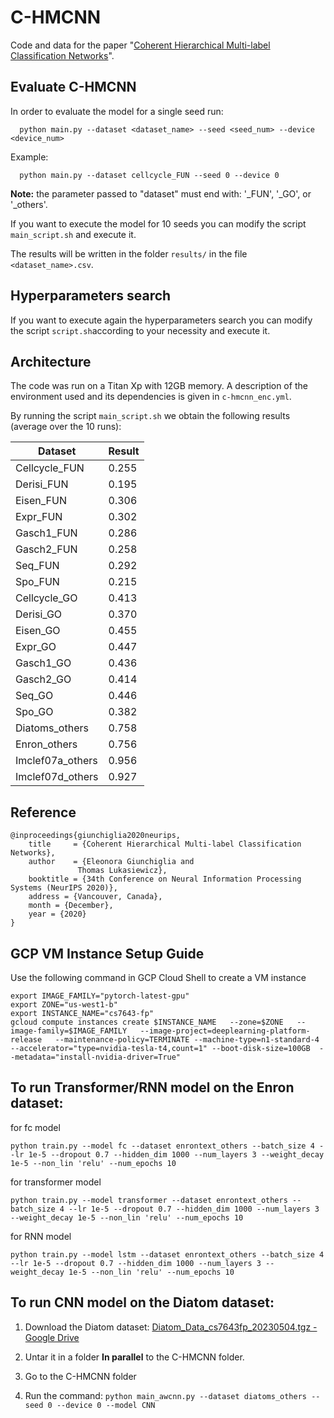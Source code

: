 # C-HMCNN

Code and data for the paper "[Coherent Hierarchical Multi-label Classification Networks](https://proceedings.neurips.cc//paper/2020/file/6dd4e10e3296fa63738371ec0d5df818-Paper.pdf)". 

## Evaluate C-HMCNN

In order to evaluate the model for a single seed run:

```
  python main.py --dataset <dataset_name> --seed <seed_num> --device <device_num>
```

Example:

```
  python main.py --dataset cellcycle_FUN --seed 0 --device 0
```

**Note:** the parameter passed to "dataset" must end with: '_FUN', '_GO', or '_others'.

If you want to execute the model for 10 seeds you can modify the script ```main_script.sh``` and execute it.

The results will be written in the folder ```results/``` in the file ```<dataset_name>.csv```.

## Hyperparameters search

If you want to execute again the hyperparameters search you can modify the script ```script.sh```according to your necessity and execute it. 

## Architecture

The code was run on a Titan Xp with 12GB memory. A description of the environment used and its dependencies is given in ```c-hmcnn_enc.yml```.

By running the script ```main_script.sh``` we obtain the following results (average over the 10 runs):

| Dataset          | Result |
| ---------------- | ------ |
| Cellcycle_FUN    | 0.255  |
| Derisi_FUN       | 0.195  |
| Eisen_FUN        | 0.306  |
| Expr_FUN         | 0.302  |
| Gasch1_FUN       | 0.286  |
| Gasch2_FUN       | 0.258  |
| Seq_FUN          | 0.292  |
| Spo_FUN          | 0.215  |
| Cellcycle_GO     | 0.413  |
| Derisi_GO        | 0.370  |
| Eisen_GO         | 0.455  |
| Expr_GO          | 0.447  |
| Gasch1_GO        | 0.436  |
| Gasch2_GO        | 0.414  |
| Seq_GO           | 0.446  |
| Spo_GO           | 0.382  |
| Diatoms_others   | 0.758  |
| Enron_others     | 0.756  |
| Imclef07a_others | 0.956  |
| Imclef07d_others | 0.927  |

## Reference

```
@inproceedings{giunchiglia2020neurips,
    title     = {Coherent Hierarchical Multi-label Classification Networks},
    author    = {Eleonora Giunchiglia and
               Thomas Lukasiewicz},
    booktitle = {34th Conference on Neural Information Processing Systems (NeurIPS 2020)},
    address = {Vancouver, Canada},
    month = {December},
    year = {2020}
}
```

## GCP VM Instance Setup Guide

Use the following command in GCP Cloud Shell to create a VM instance

```
export IMAGE_FAMILY="pytorch-latest-gpu"
export ZONE="us-west1-b"
export INSTANCE_NAME="cs7643-fp"
gcloud compute instances create $INSTANCE_NAME   --zone=$ZONE   --image-family=$IMAGE_FAMILY   --image-project=deeplearning-platform-release   --maintenance-policy=TERMINATE --machine-type=n1-standard-4  --accelerator="type=nvidia-tesla-t4,count=1" --boot-disk-size=100GB  --metadata="install-nvidia-driver=True"
```

## To run Transformer/RNN model on the Enron dataset:

for fc model

```
python train.py --model fc --dataset enrontext_others --batch_size 4 --lr 1e-5 --dropout 0.7 --hidden_dim 1000 --num_layers 3 --weight_decay 1e-5 --non_lin 'relu' --num_epochs 10 
```

for transformer model

```
python train.py --model transformer --dataset enrontext_others --batch_size 4 --lr 1e-5 --dropout 0.7 --hidden_dim 1000 --num_layers 3 --weight_decay 1e-5 --non_lin 'relu' --num_epochs 10
```

for RNN model

```
python train.py --model lstm --dataset enrontext_others --batch_size 4 --lr 1e-5 --dropout 0.7 --hidden_dim 1000 --num_layers 3 --weight_decay 1e-5 --non_lin 'relu' --num_epochs 10
```

## To run CNN model on the Diatom dataset:

1. Download the Diatom dataset: [Diatom_Data_cs7643fp_20230504.tgz - Google Drive](https://drive.google.com/file/d/1oiDl6j4_IqyIdZEb6HqJkV1_zuqGKWO6/view?usp=sharing)

2. Untar it in a folder **In parallel** to the C-HMCNN folder.

3. Go to the C-HMCNN folder

4. Run the command: `python main_awcnn.py --dataset diatoms_others --seed 0 --device 0 --model CNN`